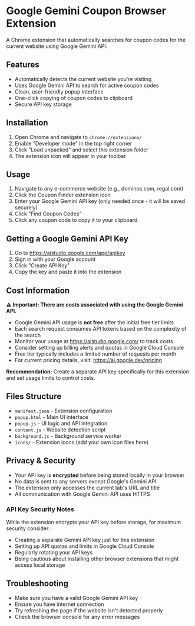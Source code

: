 # Google Gemini Coupon Browser Extension

A Chrome extension that automatically searches for coupon codes for the current website using Google Gemini API.

## Features

- Automatically detects the current website you're visiting
- Uses Google Gemini API to search for active coupon codes
- Clean, user-friendly popup interface
- One-click copying of coupon codes to clipboard
- Secure API key storage

## Installation

1. Open Chrome and navigate to `chrome://extensions/`
2. Enable "Developer mode" in the top right corner
3. Click "Load unpacked" and select this extension folder
4. The extension icon will appear in your toolbar

## Usage

1. Navigate to any e-commerce website (e.g., dominos.com, regal.com)
2. Click the Coupon Finder extension icon
3. Enter your Google Gemini API key (only needed once - it will be saved securely)
4. Click "Find Coupon Codes"
5. Click any coupon code to copy it to your clipboard

## Getting a Google Gemini API Key

1. Go to https://aistudio.google.com/app/apikey
2. Sign in with your Google account
3. Click "Create API Key"
4. Copy the key and paste it into the extension

## Cost Information

**⚠️ Important: There are costs associated with using the Google Gemini API.**

- Google Gemini API usage is **not free** after the initial free tier limits
- Each search request consumes API tokens based on the complexity of the search
- Monitor your usage at https://aistudio.google.com/ to track costs
- Consider setting up billing alerts and quotas in Google Cloud Console
- Free tier typically includes a limited number of requests per month
- For current pricing details, visit: https://ai.google.dev/pricing

**Recommendation:** Create a separate API key specifically for this extension and set usage limits to control costs.

## Files Structure

- `manifest.json` - Extension configuration
- `popup.html` - Main UI interface
- `popup.js` - UI logic and API integration
- `content.js` - Website detection script
- `background.js` - Background service worker
- `icons/` - Extension icons (add your own icon files here)

## Privacy & Security

- Your API key is **encrypted** before being stored locally in your browser
- No data is sent to any servers except Google's Gemini API
- The extension only accesses the current tab's URL and title
- All communication with Google Gemini API uses HTTPS

### API Key Security Notes

While the extension encrypts your API key before storage, for maximum security consider:
- Creating a separate Gemini API key just for this extension
- Setting up API quotas and limits in Google Cloud Console
- Regularly rotating your API keys
- Being cautious about installing other browser extensions that might access local storage

## Troubleshooting

- Make sure you have a valid Google Gemini API key
- Ensure you have internet connection
- Try refreshing the page if the website isn't detected properly
- Check the browser console for any error messages